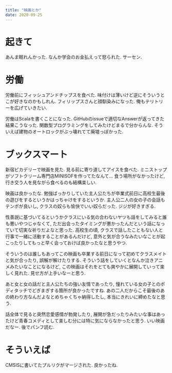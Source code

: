 ```yaml
---
title: "映画とか"
date: 2020-09-25
---
```


# 起きて
あんま眠れんかった. なんか学会のお金払えって怒られた. サーセン.

# 労働
労働前にフィッシュアンドチップスを食べた. 味付けは薄いけど逆にそういうとこが好きなのかもしれん. フィリップスさんと顔馴染みになった. 俺もテリトリーを広げていきたい.

労働はScalaを書くことになった. GitHubのissueで適切なAnswerが返ってきた結果こうなった. 関数型プログラミングをしてみたけどまるで分からんな. そういえば建物のオートロックがぶっ壊れてて廃墟っぽかった.

# ブックスマート
新宿ピカデリーで映画を見た. 見る前に寄り道してアイスを食べた. ミニストップがソフトクリーム専門店MINISOFを作ってたなんて...
食う場所がなかったけど, 行き交う人を見ながら食べるのも結構楽しい.

映画は良かったな. 勉強ばっかりしていた主人公たちが卒業式前日に高校生最後の遊びをするというかはっちゃけをするというか. 主人公二人の女の子の会話もテンポが良いし, クラスの奴らも愉快でいい奴らだった. ジジが好きすぎる.

性善説に基づいてるというかクラスにいる気の合わないヤツも話をしてみると誰も悪いやつじゃなくて, ただ出会ったタイミングが悪かったんだという話になっていて切実な祈りだよなと思った. 高校生の頃, クラスで話したこともない人と行事で一緒に活動することがあるんだけど, 意外と気が合うなみたいなことが起こったりしてもっと早く会っておけば良かったなと思うやつ.

そういうのは誰しもあってこの映画も卒業する前日になって初めてクラスメイトと気が合ったり, 誤解が解けたりする. そういう話をしていくとなんか泣きアニメみたいなことになるけど, この映画はそれをとても爽やかに展開していって楽しく見れた. 見せ方が上手いなーと思う.

あと女と女の話だと主人公たちの強い友情であったり, 憧れている女の子とのボディタッチでどぎまぎする箇所が良かったですね. あの二人だからこそ最後のあの終わり方なんだよなとめちゃくちゃ納得したし, 本当にきれいに締めたなと思う.

話全体で見ると突然恋愛感情が勃発したり, 展開が急だったりみたいな事はあったけど青春コメディとして楽しむ分には特に気にならなかったと思う. いい映画だなー. 後でパンフ読む.

# そういえば
CMSISに書いてたプルリクがマージされた. 良かったね.
